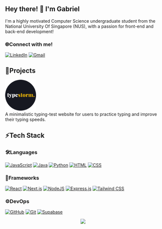 ## Hey there! 👋 I'm Gabriel

I'm a highly motivated Computer Science undergraduate student from the National University Of Singapore (NUS), with a passion for front-end and back-end development!

### 🌐Connect with me! <br />
[![LinkedIn](https://custom-icon-badges.demolab.com/badge/LinkedIn-0A66C2?logo=linkedin-white&logoColor=fff)](https://www.linkedin.com/in/gabriel-er/)
[![Gmail](https://img.shields.io/badge/Gmail-D14836?logo=gmail&logoColor=white)](mailto:gabrielerkianrong@gmail.com)

## 💎Projects

 <a href="https://type-storm-eight.vercel.app/"> <img src="./TypeStormCircularLogo.png" alt="TypeStorm" width="100"/> </a> <br>
A minimalistic typing-test website for users to practice typing and improve their typing speeds.

## ⚡Tech Stack
### 🛠️Languages
[![JavaScript](https://img.shields.io/badge/JavaScript-F7DF1E?logo=javascript&logoColor=000)](#)
[![Java](https://img.shields.io/badge/Java-%23ED8B00.svg?logo=openjdk&logoColor=white)](#)
[![Python](https://img.shields.io/badge/Python-3776AB?logo=python&logoColor=fff)](#)
[![HTML](https://img.shields.io/badge/HTML-%23E34F26.svg?logo=html5&logoColor=white)](#)
[![CSS](https://img.shields.io/badge/CSS-639?logo=css&logoColor=fff)](#)

### 🧰Frameworks 
[![React](https://img.shields.io/badge/React-%2320232a.svg?logo=react&logoColor=%2361DAFB)](#)
[![Next.js](https://img.shields.io/badge/Next.js-black?logo=next.js&logoColor=white)](#)
[![NodeJS](https://img.shields.io/badge/Node.js-6DA55F?logo=node.js&logoColor=white)](#)
[![Express.js](https://img.shields.io/badge/Express.js-%23404d59.svg?logo=express&logoColor=%2361DAFB)](#)
[![Tailwind CSS](https://img.shields.io/badge/Tailwind%20CSS-%2338B2AC.svg?logo=tailwind-css&logoColor=white)](#)

### ⚙️DevOps
[![GitHub](https://img.shields.io/badge/GitHub-%23121011.svg?logo=github&logoColor=white)](#)
[![Git](https://img.shields.io/badge/Git-F05032?logo=git&logoColor=fff)](#)
[![Supabase](https://img.shields.io/badge/Supabase-3FCF8E?logo=supabase&logoColor=fff)](#)

<p align="center">
  <img src="https://capsule-render.vercel.app/api?type=waving&color=gradient&height=60&section=footer&width=100"/>
</p>
<!--
**gab-er/gab-er** is a ✨ _special_ ✨ repository because its `README.md` (this file) appears on your GitHub profile.

Here are some ideas to get you started:

- 🔭 I’m currently working on ...
- 🌱 I’m currently learning ...
- 👯 I’m looking to collaborate on ...
- 🤔 I’m looking for help with ...
- 💬 Ask me about ...
- 📫 How to reach me: ...
- 😄 Pronouns: ...
- ⚡ Fun fact: ...
-->
